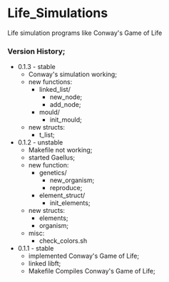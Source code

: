 # Life_Simulations
Life simulation programs like Conway's Game of Life  

### Version History;  
- 0.1.3 - stable  
	- Conway's simulation working;  
	- new functions:  
		- linked_list/  
			- new_node;  
			- add_node;  
		- mould/  
			- init_mould;  
	- new structs:  
		- t_list;  
- 0.1.2 - unstable  
	- Makefile not working;  
	- started Gaellus;  
	- new function:  
		- genetics/  
			- new_organism;  
			- reproduce;  
		- element_struct/  
			- init_elements;  
	- new structs:  
		- elements;  
		- organism;  
	- misc:  
		- check_colors.sh  
- 0.1.1 - stable  
	- implemented Conway's Game of Life;  
	- linked libft;  
	- Makefile Compiles Conway's Game of Life;  
